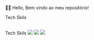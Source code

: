 🤚🏽 Hello, Bem vindo ao meu repositório!

Tech Skils
<div style="display: inline_block"><br/>
  Tech Skils
<img aling="center" src="https://img.shields.io/badge/Java-ED8B00?style=for-the-badge&logo=openjdk&logoColor=white"/>
  <img aling="center" src="https://img.shields.io/badge/JavaScript-323330?style=for-the-badge&logo=javascript&logoColor=F7DF1E"/>
  <img aling="center" src="https://img.shields.io/badge/Java-ED8B00?style=for-the-badge&logo=openjdk&logoColor=white"/>
</div>
